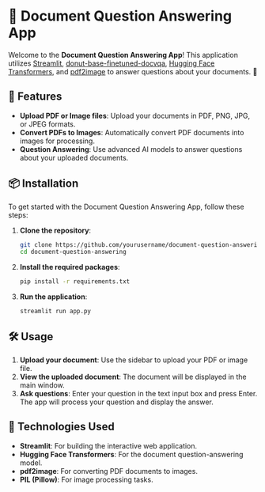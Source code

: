 # 📄 Document Question Answering App

Welcome to the **Document Question Answering App**! This application utilizes [Streamlit](https://streamlit.io/), [donut-base-finetuned-docvqa](https://huggingface.co/naver-clova-ix/donut-base-finetuned-docvqa), [Hugging Face Transformers](https://huggingface.co/transformers/), and [pdf2image](https://github.com/Belval/pdf2image) to answer questions about your documents. 🚀

## 🌟 Features

- **Upload PDF or Image files**: Upload your documents in PDF, PNG, JPG, or JPEG formats.
- **Convert PDFs to Images**: Automatically convert PDF documents into images for processing.
- **Question Answering**: Use advanced AI models to answer questions about your uploaded documents.

## 📦 Installation

To get started with the Document Question Answering App, follow these steps:

1. **Clone the repository**:
    ```bash
    git clone https://github.com/yourusername/document-question-answering.git
    cd document-question-answering
    ```

2. **Install the required packages**:
    ```bash
    pip install -r requirements.txt
    ```

3. **Run the application**:
    ```bash
    streamlit run app.py
    ```

## 🛠️ Usage

1. **Upload your document**: Use the sidebar to upload your PDF or image file.
2. **View the uploaded document**: The document will be displayed in the main window.
3. **Ask questions**: Enter your question in the text input box and press Enter. The app will process your question and display the answer.

## 🧠 Technologies Used

- **Streamlit**: For building the interactive web application.
- **Hugging Face Transformers**: For the document question-answering model.
- **pdf2image**: For converting PDF documents to images.
- **PIL (Pillow)**: For image processing tasks.
